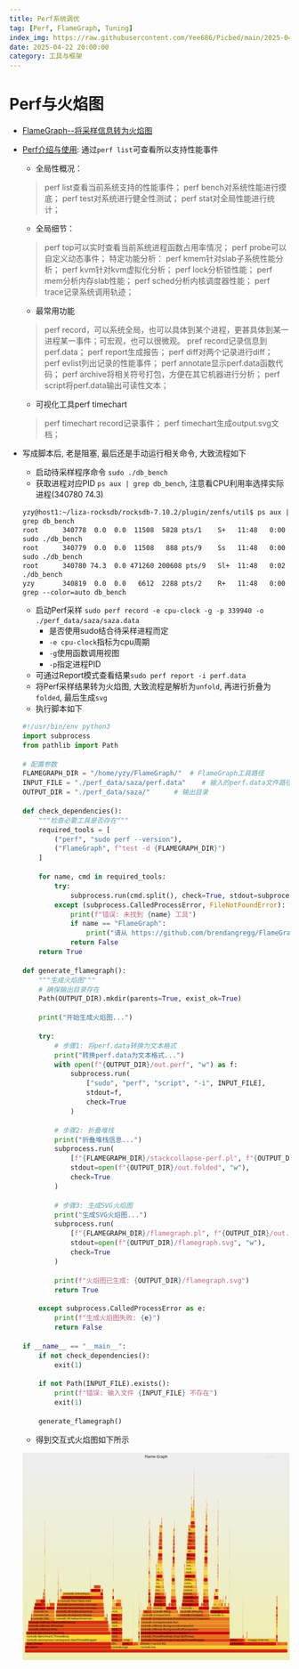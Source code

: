 ```yaml
---
title: Perf系统调优
tag: [Perf, FlameGraph, Tuning]
index_img: https://raw.githubusercontent.com/Yee686/Picbed/main/2025-04-22-20-11-10-Perf与火焰图.svg
date: 2025-04-22 20:00:00
category: 工具与框架
---
```


# Perf与火焰图

- [FlameGraph--将采样信息转为火焰图](https://github.com/brendangregg/FlameGraph)
- [Perf介绍与使用](https://www.cnblogs.com/arnoldlu/p/6241297.html): 通过`perf list`可查看所以支持性能事件
  - 全局性概况：
  > perf list查看当前系统支持的性能事件；
  > perf bench对系统性能进行摸底；
  > perf test对系统进行健全性测试；
  > perf stat对全局性能进行统计；
  - 全局细节：
  > perf top可以实时查看当前系统进程函数占用率情况；
  > perf probe可以自定义动态事件；
  > 特定功能分析：
  > perf kmem针对slab子系统性能分析；
  > perf kvm针对kvm虚拟化分析；
  > perf lock分析锁性能；
  > perf mem分析内存slab性能；
  > perf sched分析内核调度器性能；
  > perf trace记录系统调用轨迹；
  - 最常用功能
  > perf record，可以系统全局，也可以具体到某个进程，更甚具体到某一进程某一事件；可宏观，也可以很微观。
  > pref record记录信息到perf.data；
  > perf report生成报告；
  > perf diff对两个记录进行diff；
  > perf evlist列出记录的性能事件；
  > perf annotate显示perf.data函数代码；
  > perf archive将相关符号打包，方便在其它机器进行分析；
  > perf script将perf.data输出可读性文本；
  - 可视化工具perf timechart
  > perf timechart record记录事件；
  > perf timechart生成output.svg文档；

- 写成脚本后, 老是阻塞, 最后还是手动运行相关命令, 大致流程如下
  - 启动待采样程序命令 `sudo ./db_bench`
  - 获取进程对应PID `ps aux | grep db_bench`, 注意看CPU利用率选择实际进程(340780 74.3)
  
  ``` shell
  yzy@host1:~/liza-rocksdb/rocksdb-7.10.2/plugin/zenfs/util$ ps aux | grep db_bench
  root      340778  0.0  0.0  11508  5828 pts/1    S+   11:48   0:00 sudo ./db_bench 
  root      340779  0.0  0.0  11508   888 pts/9    Ss   11:48   0:00 sudo ./db_bench 
  root      340780 74.3  0.0 471260 200608 pts/9   Sl+  11:48   0:02 ./db_bench 
  yzy       340819  0.0  0.0   6612  2288 pts/2    R+   11:48   0:00 grep --color=auto db_bench
  ```
  
  - 启动Perf采样 `sudo perf record -e cpu-clock -g -p 339940 -o ./perf_data/saza/saza.data`
    - 是否使用sudo结合待采样进程而定
    - `-e cpu-clock`指标为cpu周期
    - `-g`使用函数调用视图
    - `-p`指定进程PID
  - 可通过Report模式查看结果`sudo perf report -i perf.data`
  - 将Perf采样结果转为火焰图, 大致流程是解析为`unfold`, 再进行折叠为`folded`, 最后生成`svg`
  - 执行脚本如下

  ``` python
  #!/usr/bin/env python3
  import subprocess
  from pathlib import Path

  # 配置参数
  FLAMEGRAPH_DIR = "/home/yzy/FlameGraph/"  # FlameGraph工具路径
  INPUT_FILE = "./perf_data/saza/perf.data"    # 输入的perf.data文件路径
  OUTPUT_DIR = "./perf_data/saza/"      # 输出目录

  def check_dependencies():
      """检查必要工具是否存在"""
      required_tools = [
          ("perf", "sudo perf --version"),
          ("FlameGraph", f"test -d {FLAMEGRAPH_DIR}")
      ]
      
      for name, cmd in required_tools:
          try:
              subprocess.run(cmd.split(), check=True, stdout=subprocess.DEVNULL, stderr=subprocess.DEVNULL)
          except (subprocess.CalledProcessError, FileNotFoundError):
              print(f"错误: 未找到 {name} 工具")
              if name == "FlameGraph":
                  print("请从 https://github.com/brendangregg/FlameGraph 克隆仓库")
              return False
      return True

  def generate_flamegraph():
      """生成火焰图"""
      # 确保输出目录存在
      Path(OUTPUT_DIR).mkdir(parents=True, exist_ok=True)
      
      print("开始生成火焰图...")
      
      try:
          # 步骤1: 将perf.data转换为文本格式
          print("转换perf.data为文本格式...")
          with open(f"{OUTPUT_DIR}/out.perf", "w") as f:
              subprocess.run(
                  ["sudo", "perf", "script", "-i", INPUT_FILE],
                  stdout=f,
                  check=True
              )
          
          # 步骤2: 折叠堆栈
          print("折叠堆栈信息...")
          subprocess.run(
              [f"{FLAMEGRAPH_DIR}/stackcollapse-perf.pl", f"{OUTPUT_DIR}/out.perf"],
              stdout=open(f"{OUTPUT_DIR}/out.folded", "w"),
              check=True
          )
          
          # 步骤3: 生成SVG火焰图
          print("生成SVG火焰图...")
          subprocess.run(
              [f"{FLAMEGRAPH_DIR}/flamegraph.pl", f"{OUTPUT_DIR}/out.folded"],
              stdout=open(f"{OUTPUT_DIR}/flamegraph.svg", "w"),
              check=True
          )
          
          print(f"火焰图已生成: {OUTPUT_DIR}/flamegraph.svg")
          return True
      
      except subprocess.CalledProcessError as e:
          print(f"生成火焰图失败: {e}")
          return False

  if __name__ == "__main__":
      if not check_dependencies():
          exit(1)
          
      if not Path(INPUT_FILE).exists():
          print(f"错误: 输入文件 {INPUT_FILE} 不存在")
          exit(1)
          
      generate_flamegraph()
  ```
	
	- 得到交互式火焰图如下所示
  
  ![2025-04-22-20-11-10-Perf与火焰图](https://raw.githubusercontent.com/Yee686/Picbed/main/2025-04-22-20-11-10-Perf与火焰图.svg)

